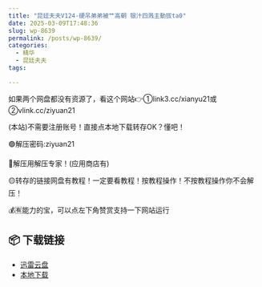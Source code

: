 ```yaml
---
title: "昆廷夫夫V124-硬吊弟弟被艹高朝 银汁四溅主動拔ta0"
date: 2025-03-09T17:48:36
slug: wp-8639
permalink: /posts/wp-8639/
categories:
  - 精华
  - 昆廷夫夫
tags:

---
```


如果两个网盘都没有资源了，看这个网站👉①link3.cc/xianyu21或②vlink.cc/ziyuan21

(本站)不需要注册账号！直接点本地下载转存OK？懂吧！

🟢解压密码:ziyuan21

🔵解压用解压专家！(应用商店有)

🟡转存的链接网盘有教程！一定要看教程！按教程操作！不按教程操作你不会解压！

💰🈶能力的宝，可以点左下角赞赏支持一下网站运行

## 📦 下载链接
- [迅雷云盘](https://blziyuan21.com/pay-download/8639?key=250e362a92&down_id=0)
- [本地下载](https://blziyuan21.com/pay-download/8639?key=250e362a92&down_id=1)


